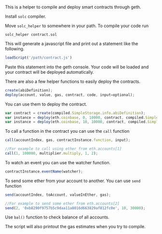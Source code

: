 This is a helper to compile and deploy smart contracts through geth.

Install `solc` compiler.

Move `solc_helper` to somewhere in your path.
To compile your code run

`solc_helper contract.sol`

This will generate a javascript file and print out a statement like the following.

```javascript
loadScript('/path/contract.js')
```

Paste this statement into the geth console. Your code will be loaded and your contract will be deployed automatically.

There are also a few helper functions to easily deploy the contracts.

```javascript
create(abiDefinition);
deploy(account, value, gas, contract, code, input=optional);
```

You can use them to deploy the contract.

```javascript
var contract = create(compiled.SimpleStorage.info.abiDefinition);
var instance = deploy(eth.coinbase, 0, 10000, contract, compiled.SimpleStorage.code,10);
var instance = deploy(eth.coinbase, 10, 10000, contract, compiled.SimpleStorage.code); // if there are no constructor parameters.
```

To call a function in the contract you can use the `call` function

```javascript
call(accountIndex, gas, contractInstance.function, input);

//For example to call using ether from eth.accounts[1]
call(1, 100000, multiplier.multiply, 1, 2);
```

To watch an event you can use the watcher function.

```javascript
contractInstance.eventName(watcher);
```


To send some ether from your account to another. You can use `send` function
```javascript
send(accountIndex, toAccount, valueInEther, gas);

//For example to send some ether from eth.accounts[2]
send(2, '0xb8290f9757b5c9daa11a8016d663829af812fc0e', 10, 30000);
```

Use `bal()` function to check balance of all accounts.

The script will also printout the gas estimates when you try to compile.
